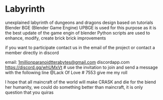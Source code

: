 # Labyrinth
unexplained labyrinth of dungeons and dragons
design based on tutorials Blender BGE (Blender Game Engine)
UPBGE is used for this purpose as it is the best update of the game engin of blender
Python scripts are used to enhance, modify, create brick brick improvements

if you want to participate contact us in the email of the project or contact a member directly in discord

email: 1millionparanoidtterabytes@gmail.com
discordapp.com https://discord.gg/whUMxVt  # use the invitation to join and send a message with the following line
@Lack Of Love # 7553 give me my roll

I hope that all maincraft of the world will make CRASK and die for the biend her humanity, we could do something better than maincraft, it is only question that you quiras
